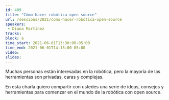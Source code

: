 ```yaml
---
id: 409
title: "Cómo hacer robótica open source"
url: /sessions/2021/como-hacer-robótica-open-source
speakers:
 - Diana Martínez
tracks:
block: a
time_start: 2021-06-01T13:30:00-05:00
time_end: 2021-06-01T14:15:00-05:00
video:
slides:
---
```


Muchas personas están interesadas en la robótica, pero la mayoría de las herramientas son privadas, caras y complejas.

En esta charla quiero compartir con ustedes una serie de ideas, consejos y herramientas para comenzar en el mundo de la robótica con open source.